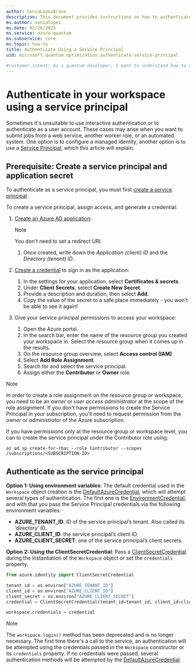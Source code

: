 ```yaml
---
author: SoniaLopezBravo
description: This document provides instructions on how to authenticate in your Azure Quantum workspace using a service principal.
ms.author: sonialopez
ms.date: 02/26/2025
ms.service: azure-quantum
ms.subservice: core
ms.topic: how-to
title: Authenticate Using a Service Principal
uid: microsoft.quantum.optimization.authenticate-service-principal

#customer intent: As a quantum developer, I want to understand how to authenticate using a service principal to submit jobs to Azure Quantum.
---
```


# Authenticate in your workspace using a service principal 

Sometimes it's unsuitable to use interactive authentication or to authenticate
as a user account. These cases may arise when you want to submit jobs from a
web service, another worker role, or an automated system. One option is to configure a managed identity, another option is to use a [Service
Principal](/azure/active-directory/develop/app-objects-and-service-principals), which this article will explain.

## Prerequisite: Create a service principal and application secret

To authenticate as a service principal, you must first [create a service
principal](/azure/active-directory/develop/howto-create-service-principal-portal).

To create a service principal, assign access, and generate a credential:

1. [Create an Azure AD application](/azure/active-directory/develop/howto-create-service-principal-portal):
    >[!NOTE]
    > You don't need to set a redirect URI.

    1. Once created, write down the *Application (client) ID* and the *Directory (tenant) ID*.

1. [Create a
   credential](/azure/active-directory/develop/howto-create-service-principal-portal#create-a-new-application-secret)
   to sign in as the application:
    1. In the settings for your application, select **Certificates & secrets**.
    1. Under **Client Secrets**, select **Create New Secret**.
    1. Provide a description and duration, then select **Add**.
    1. Copy the value of the secret to a safe place immediately - you won't be
       able to see it again!

1. Give your service principal permissions to access your workspace:
    1. Open the Azure portal.
    1. In the search bar, enter the name of the resource group you created your
       workspace in. Select the resource group when it comes up in the results.
    1. On the resource group overview, select **Access control (IAM)**.
    1. Select **Add Role Assignment**.
    1. Search for and select the service principal.
    1. Assign either the **Contributor** or **Owner** role.

> [!NOTE]
> In order to create a role assignment on the resource group or workspace, you need to be an _owner_ or _user access administrator_ at the scope of the role assignment. If you don't have permissions to create the Service Principal in your subscription, you'll need to request permission from the _owner_ or _administrator_ of the Azure subscription.
>
> If you have permissions only at the resource group or workspace level, you can to create the service principal under the Contributor role using:
>
> `az ad sp create-for-rbac --role Contributor --scopes /subscriptions/<SUBSCRIPTION-ID>`

## Authenticate as the service principal

**Option 1: Using environment variables**:
The default credential used in the `Workspace` object creation is the [DefaultAzureCredential](/python/api/azure-identity/azure.identity.defaultazurecredential?view=azure-python), which will attempt several types of authentication.
The first one is the [EnvironmentCredential](/python/api/azure-identity/azure.identity.environmentcredential?view=azure-python), and with that you pass the Service Principal credentials via the following environment variables:
- **AZURE_TENANT_ID**: ID of the service principal’s tenant. Also called its ‘directory’ ID.
- **AZURE_CLIENT_ID**: the service principal’s client ID.
- **AZURE_CLIENT_SECRET**: one of the service principal’s client secrets.

**Option 2: Using the ClientSecretCredential**: Pass a [ClientSecretCredential](/python/api/azure-identity/azure.identity.clientsecretcredential) during the instantiation of the `Workspace` object or set the `credentials` property.

```python
from azure.identity import ClientSecretCredential

tenant_id = os.environ["AZURE_TENANT_ID"]
client_id = os.environ["AZURE_CLIENT_ID"]
client_secret = os.environ["AZURE_CLIENT_SECRET"]
credential = ClientSecretCredential(tenant_id=tenant_id, client_id=client_id, client_secret=client_secret)

workspace.credentials = credential
```

> [!NOTE]
> The `workspace.login()` method has been deprecated and is no longer necessary. The first time there's a call to the service, an authentication will be attempted using the credentials passed in the `Workspace` constructor or its `credentials` property. If no credentials were passed, several authentication methods will be attempted by the [DefaultAzureCredential](/python/api/azure-identity/azure.identity.defaultazurecredential?view=azure-python).


